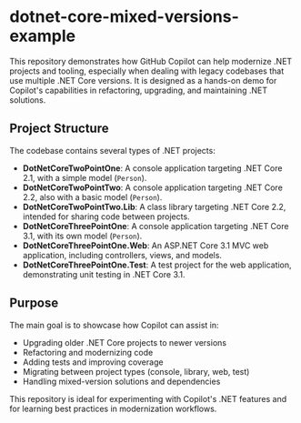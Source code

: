 
# dotnet-core-mixed-versions-example

This repository demonstrates how GitHub Copilot can help modernize .NET projects and tooling, especially when dealing with legacy codebases that use multiple .NET Core versions. It is designed as a hands-on demo for Copilot's capabilities in refactoring, upgrading, and maintaining .NET solutions.

## Project Structure

The codebase contains several types of .NET projects:

- **DotNetCoreTwoPointOne**: A console application targeting .NET Core 2.1, with a simple model (`Person`).
- **DotNetCoreTwoPointTwo**: A console application targeting .NET Core 2.2, also with a basic model (`Person`).
- **DotNetCoreTwoPointTwo.Lib**: A class library targeting .NET Core 2.2, intended for sharing code between projects.
- **DotNetCoreThreePointOne**: A console application targeting .NET Core 3.1, with its own model (`Person`).
- **DotNetCoreThreePointOne.Web**: An ASP.NET Core 3.1 MVC web application, including controllers, views, and models.
- **DotNetCoreThreePointOne.Test**: A test project for the web application, demonstrating unit testing in .NET Core 3.1.

## Purpose

The main goal is to showcase how Copilot can assist in:
- Upgrading older .NET Core projects to newer versions
- Refactoring and modernizing code
- Adding tests and improving coverage
- Migrating between project types (console, library, web, test)
- Handling mixed-version solutions and dependencies

This repository is ideal for experimenting with Copilot's .NET features and for learning best practices in modernization workflows.
